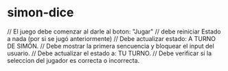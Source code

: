 # simon-dice
// El juego debe comenzar al darle al boton: "Jugar"
// debe reiniciar Estado a nada (por si se jugó anteriormente)
// Debe actualizar estado: A TURNO DE SIMÓN.
// Debe mostrar la primera sencuencia y bloquear el input del usuario.
// Debe actualizar el estado a: TU TURNO.
// Debe verificar si la seleccion del jugador es correcta o incorrecta.
